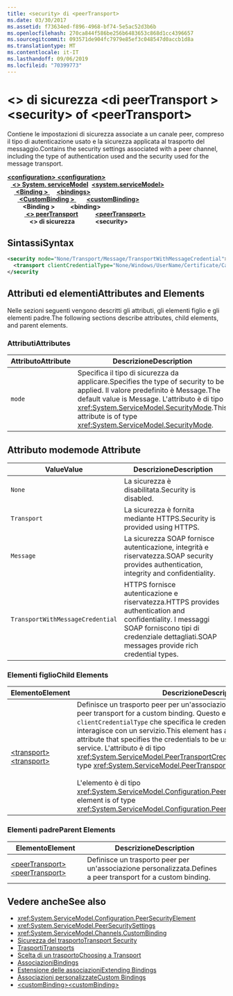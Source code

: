 ```yaml
---
title: <security> di <peerTransport>
ms.date: 03/30/2017
ms.assetid: f73634ed-f896-4968-bf74-5e5ac52d3b6b
ms.openlocfilehash: 270ca844f586be256b6483653c868d1cc4396657
ms.sourcegitcommit: 093571de904fc7979e85ef3c048547d0accb1d8a
ms.translationtype: MT
ms.contentlocale: it-IT
ms.lasthandoff: 09/06/2019
ms.locfileid: "70399773"
---
```

# <a name="security-of-peertransport"></a><span data-ttu-id="43307-102">\<> di sicurezza \<di peerTransport ></span><span class="sxs-lookup"><span data-stu-id="43307-102">\<security> of \<peerTransport></span></span>
<span data-ttu-id="43307-103">Contiene le impostazioni di sicurezza associate a un canale peer, compreso il tipo di autenticazione usato e la sicurezza applicata al trasporto del messaggio.</span><span class="sxs-lookup"><span data-stu-id="43307-103">Contains the security settings associated with a peer channel, including the type of authentication used and the security used for the message transport.</span></span>  
  
<span data-ttu-id="43307-104">[ **\<configuration>** ](../configuration-element.md)</span><span class="sxs-lookup"><span data-stu-id="43307-104">[**\<configuration>**](../configuration-element.md)</span></span>\
<span data-ttu-id="43307-105">&nbsp;&nbsp;[ **\<> System. serviceModel**](system-servicemodel.md)</span><span class="sxs-lookup"><span data-stu-id="43307-105">&nbsp;&nbsp;[**\<system.serviceModel>**](system-servicemodel.md)</span></span>\
<span data-ttu-id="43307-106">&nbsp;&nbsp;&nbsp;&nbsp;[ **\<Binding >** ](bindings.md)</span><span class="sxs-lookup"><span data-stu-id="43307-106">&nbsp;&nbsp;&nbsp;&nbsp;[**\<bindings>**](bindings.md)</span></span>\
<span data-ttu-id="43307-107">&nbsp;&nbsp;&nbsp;&nbsp;&nbsp;&nbsp;[ **\<CustomBinding >** ](custombinding.md)</span><span class="sxs-lookup"><span data-stu-id="43307-107">&nbsp;&nbsp;&nbsp;&nbsp;&nbsp;&nbsp;[**\<customBinding>**](custombinding.md)</span></span>\
<span data-ttu-id="43307-108">&nbsp;&nbsp;&nbsp;&nbsp;&nbsp;&nbsp;&nbsp;&nbsp; **\<Binding >** </span><span class="sxs-lookup"><span data-stu-id="43307-108">&nbsp;&nbsp;&nbsp;&nbsp;&nbsp;&nbsp;&nbsp;&nbsp;**\<binding>**</span></span>\
<span data-ttu-id="43307-109">&nbsp;&nbsp;&nbsp;&nbsp;&nbsp;&nbsp;&nbsp;&nbsp;&nbsp;&nbsp;[ **\<> peerTransport**](peertransport.md)</span><span class="sxs-lookup"><span data-stu-id="43307-109">&nbsp;&nbsp;&nbsp;&nbsp;&nbsp;&nbsp;&nbsp;&nbsp;&nbsp;&nbsp;[**\<peerTransport>**](peertransport.md)</span></span>\
<span data-ttu-id="43307-110">&nbsp;&nbsp;&nbsp;&nbsp;&nbsp;&nbsp;&nbsp;&nbsp;&nbsp;&nbsp;&nbsp;&nbsp; **\<> di sicurezza**</span><span class="sxs-lookup"><span data-stu-id="43307-110">&nbsp;&nbsp;&nbsp;&nbsp;&nbsp;&nbsp;&nbsp;&nbsp;&nbsp;&nbsp;&nbsp;&nbsp;**\<security>**</span></span>  
  
## <a name="syntax"></a><span data-ttu-id="43307-111">Sintassi</span><span class="sxs-lookup"><span data-stu-id="43307-111">Syntax</span></span>  
  
```xml  
<security mode="None/Transport/Message/TransportWithMessageCredential">
  <transport clientCredentialType="None/Windows/UserName/Certificate/CardSpace" />
</security
```  
  
## <a name="attributes-and-elements"></a><span data-ttu-id="43307-112">Attributi ed elementi</span><span class="sxs-lookup"><span data-stu-id="43307-112">Attributes and Elements</span></span>  
 <span data-ttu-id="43307-113">Nelle sezioni seguenti vengono descritti gli attributi, gli elementi figlio e gli elementi padre.</span><span class="sxs-lookup"><span data-stu-id="43307-113">The following sections describe attributes, child elements, and parent elements.</span></span>  
  
### <a name="attributes"></a><span data-ttu-id="43307-114">Attributi</span><span class="sxs-lookup"><span data-stu-id="43307-114">Attributes</span></span>  
  
|<span data-ttu-id="43307-115">Attributo</span><span class="sxs-lookup"><span data-stu-id="43307-115">Attribute</span></span>|<span data-ttu-id="43307-116">Descrizione</span><span class="sxs-lookup"><span data-stu-id="43307-116">Description</span></span>|  
|---------------|-----------------|  
|`mode`|<span data-ttu-id="43307-117">Specifica il tipo di sicurezza da applicare.</span><span class="sxs-lookup"><span data-stu-id="43307-117">Specifies the type of security to be applied.</span></span> <span data-ttu-id="43307-118">Il valore predefinito è Message.</span><span class="sxs-lookup"><span data-stu-id="43307-118">The default value is Message.</span></span> <span data-ttu-id="43307-119">L'attributo è di tipo <xref:System.ServiceModel.SecurityMode>.</span><span class="sxs-lookup"><span data-stu-id="43307-119">This attribute is of type <xref:System.ServiceModel.SecurityMode>.</span></span>|  
  
## <a name="mode-attribute"></a><span data-ttu-id="43307-120">Attributo mode</span><span class="sxs-lookup"><span data-stu-id="43307-120">mode Attribute</span></span>  
  
|<span data-ttu-id="43307-121">Value</span><span class="sxs-lookup"><span data-stu-id="43307-121">Value</span></span>|<span data-ttu-id="43307-122">Descrizione</span><span class="sxs-lookup"><span data-stu-id="43307-122">Description</span></span>|  
|-----------|-----------------|  
|`None`|<span data-ttu-id="43307-123">La sicurezza è disabilitata.</span><span class="sxs-lookup"><span data-stu-id="43307-123">Security is disabled.</span></span>|  
|`Transport`|<span data-ttu-id="43307-124">La sicurezza è fornita mediante HTTPS.</span><span class="sxs-lookup"><span data-stu-id="43307-124">Security is provided using HTTPS.</span></span>|  
|`Message`|<span data-ttu-id="43307-125">La sicurezza SOAP fornisce autenticazione, integrità e riservatezza.</span><span class="sxs-lookup"><span data-stu-id="43307-125">SOAP security provides authentication, integrity and confidentiality.</span></span>|  
|`TransportWithMessageCredential`|<span data-ttu-id="43307-126">HTTPS fornisce autenticazione e riservatezza.</span><span class="sxs-lookup"><span data-stu-id="43307-126">HTTPS provides authentication and confidentiality.</span></span> <span data-ttu-id="43307-127">I messaggi SOAP forniscono tipi di credenziale dettagliati.</span><span class="sxs-lookup"><span data-stu-id="43307-127">SOAP messages provide rich credential types.</span></span>|  
  
### <a name="child-elements"></a><span data-ttu-id="43307-128">Elementi figlio</span><span class="sxs-lookup"><span data-stu-id="43307-128">Child Elements</span></span>  
  
|<span data-ttu-id="43307-129">Elemento</span><span class="sxs-lookup"><span data-stu-id="43307-129">Element</span></span>|<span data-ttu-id="43307-130">Descrizione</span><span class="sxs-lookup"><span data-stu-id="43307-130">Description</span></span>|  
|-------------|-----------------|  
|[<span data-ttu-id="43307-131">\<transport></span><span class="sxs-lookup"><span data-stu-id="43307-131">\<transport></span></span>](transport-of-peertransport.md)|<span data-ttu-id="43307-132">Definisce un trasporto peer per un'associazione personalizzata.</span><span class="sxs-lookup"><span data-stu-id="43307-132">Defines a peer transport for a custom binding.</span></span> <span data-ttu-id="43307-133">Questo elemento presenta un attributo `clientCredentialType` che specifica le credenziali da usare quando si interagisce con un servizio.</span><span class="sxs-lookup"><span data-stu-id="43307-133">This element has a `clientCredentialType` attribute that specifies the credentials to be used when interacting with a service.</span></span> <span data-ttu-id="43307-134">L'attributo è di tipo <xref:System.ServiceModel.PeerTransportCredentialType>.</span><span class="sxs-lookup"><span data-stu-id="43307-134">This attribute is of type <xref:System.ServiceModel.PeerTransportCredentialType>.</span></span><br /><br /> <span data-ttu-id="43307-135">L'elemento è di tipo <xref:System.ServiceModel.Configuration.PeerTransportSecurityElement>.</span><span class="sxs-lookup"><span data-stu-id="43307-135">This element is of type <xref:System.ServiceModel.Configuration.PeerTransportSecurityElement>.</span></span>|  
  
### <a name="parent-elements"></a><span data-ttu-id="43307-136">Elementi padre</span><span class="sxs-lookup"><span data-stu-id="43307-136">Parent Elements</span></span>  
  
|<span data-ttu-id="43307-137">Elemento</span><span class="sxs-lookup"><span data-stu-id="43307-137">Element</span></span>|<span data-ttu-id="43307-138">Descrizione</span><span class="sxs-lookup"><span data-stu-id="43307-138">Description</span></span>|  
|-------------|-----------------|  
|[<span data-ttu-id="43307-139">\<peerTransport></span><span class="sxs-lookup"><span data-stu-id="43307-139">\<peerTransport></span></span>](peertransport.md)|<span data-ttu-id="43307-140">Definisce un trasporto peer per un'associazione personalizzata.</span><span class="sxs-lookup"><span data-stu-id="43307-140">Defines a peer transport for a custom binding.</span></span>|  
  
## <a name="see-also"></a><span data-ttu-id="43307-141">Vedere anche</span><span class="sxs-lookup"><span data-stu-id="43307-141">See also</span></span>

- <xref:System.ServiceModel.Configuration.PeerSecurityElement>
- <xref:System.ServiceModel.PeerSecuritySettings>
- <xref:System.ServiceModel.Channels.CustomBinding>
- [<span data-ttu-id="43307-142">Sicurezza del trasporto</span><span class="sxs-lookup"><span data-stu-id="43307-142">Transport Security</span></span>](../../../wcf/feature-details/transport-security.md)
- [<span data-ttu-id="43307-143">Trasporti</span><span class="sxs-lookup"><span data-stu-id="43307-143">Transports</span></span>](../../../wcf/feature-details/transports.md)
- [<span data-ttu-id="43307-144">Scelta di un trasporto</span><span class="sxs-lookup"><span data-stu-id="43307-144">Choosing a Transport</span></span>](../../../wcf/feature-details/choosing-a-transport.md)
- [<span data-ttu-id="43307-145">Associazioni</span><span class="sxs-lookup"><span data-stu-id="43307-145">Bindings</span></span>](../../../wcf/bindings.md)
- [<span data-ttu-id="43307-146">Estensione delle associazioni</span><span class="sxs-lookup"><span data-stu-id="43307-146">Extending Bindings</span></span>](../../../wcf/extending/extending-bindings.md)
- [<span data-ttu-id="43307-147">Associazioni personalizzate</span><span class="sxs-lookup"><span data-stu-id="43307-147">Custom Bindings</span></span>](../../../wcf/extending/custom-bindings.md)
- [<span data-ttu-id="43307-148">\<customBinding></span><span class="sxs-lookup"><span data-stu-id="43307-148">\<customBinding></span></span>](custombinding.md)
